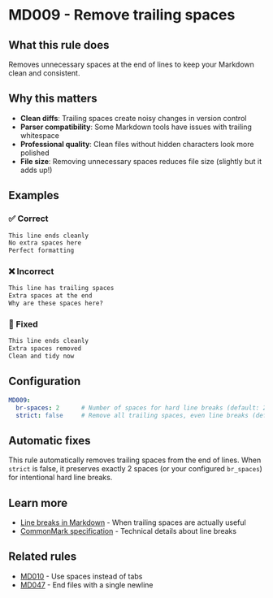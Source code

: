 # MD009 - Remove trailing spaces

## What this rule does

Removes unnecessary spaces at the end of lines to keep your Markdown clean and consistent.

## Why this matters

- **Clean diffs**: Trailing spaces create noisy changes in version control
- **Parser compatibility**: Some Markdown tools have issues with trailing whitespace
- **Professional quality**: Clean files without hidden characters look more polished
- **File size**: Removing unnecessary spaces reduces file size (slightly but it adds up!)

## Examples

### ✅ Correct

```markdown
This line ends cleanly
No extra spaces here
Perfect formatting
```

### ❌ Incorrect

<!-- rumdl-disable MD009 -->

```markdown
This line has trailing spaces  
Extra spaces at the end 
Why are these spaces here?   
```

<!-- rumdl-enable MD009 -->

### 🔧 Fixed

```markdown
This line ends cleanly
Extra spaces removed
Clean and tidy now
```

## Configuration

```yaml
MD009:
  br-spaces: 2      # Number of spaces for hard line breaks (default: 2)
  strict: false     # Remove all trailing spaces, even line breaks (default: false)
```

## Automatic fixes

This rule automatically removes trailing spaces from the end of lines. When `strict` is false, it preserves exactly 2 spaces (or your configured `br_spaces`) for intentional hard line breaks.

## Learn more

- [Line breaks in Markdown](https://www.markdownguide.org/basic-syntax/#line-breaks) - When trailing spaces are actually useful
- [CommonMark specification](https://spec.commonmark.org/0.31.2/#hard-line-breaks) - Technical details about line breaks

## Related rules

- [MD010](md010.md) - Use spaces instead of tabs
- [MD047](md047.md) - End files with a single newline

